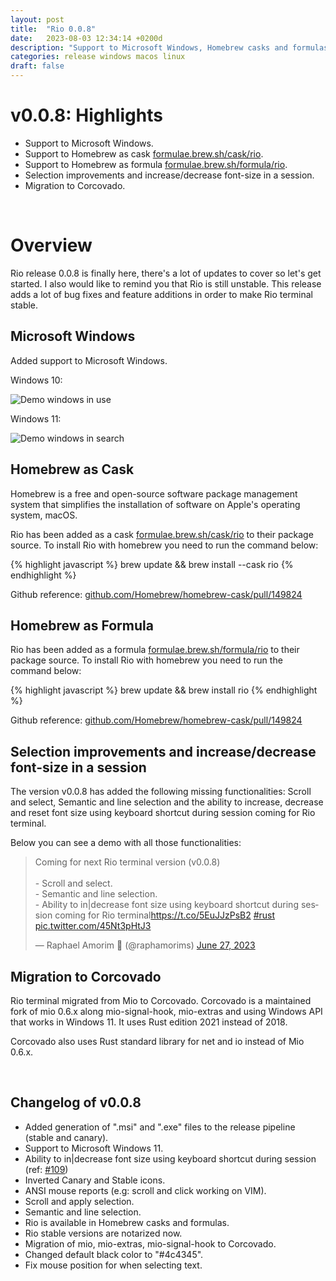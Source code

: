 ```yaml
---
layout: post
title:  "Rio 0.0.8"
date:   2023-08-03 12:34:14 +0200d
description: "Support to Microsoft Windows, Homebrew casks and formulas, migration to Corcovado, selection improvements and increase/decrease font-size in a session."
categories: release windows macos linux
draft: false
---
```


<script async src="https://platform.twitter.com/widgets.js" charset="utf-8"></script>

# v0.0.8: Highlights

- Support to Microsoft Windows.
- Support to Homebrew as cask [formulae.brew.sh/cask/rio](https://formulae.brew.sh/cask/rio).
- Support to Homebrew as formula [formulae.brew.sh/formula/rio](https://formulae.brew.sh/formula/rio).
- Selection improvements and increase/decrease font-size in a session.
- Migration to Corcovado.

<br/>

# Overview

Rio release 0.0.8 is finally here, there's a lot of updates to cover so let's get started. I also would like to remind you that Rio is still unstable. This release adds a lot of bug fixes and feature additions in order to make Rio terminal stable.

## Microsoft Windows

Added support to Microsoft Windows.

Windows 10:

![Demo windows in use](/rio/assets/posts/0.0.8/demo-windows-10.png)

Windows 11:

![Demo windows in search](/rio/assets/posts/0.0.8/demo-windows-11.png)

## Homebrew as Cask

Homebrew is a free and open-source software package management system that simplifies the installation of software on Apple's operating system, macOS.

Rio has been added as a cask [formulae.brew.sh/cask/rio](https://formulae.brew.sh/cask/rio) to their package source. To install Rio with homebrew you need to run the command below:

{% highlight javascript %}
brew update && brew install --cask rio
{% endhighlight %}

Github reference: [github.com/Homebrew/homebrew-cask/pull/149824](https://github.com/Homebrew/homebrew-cask/pull/149824)

## Homebrew as Formula

Rio has been added as a formula [formulae.brew.sh/formula/rio](https://formulae.brew.sh/formula/rio) to their package source. To install Rio with homebrew you need to run the command below:

{% highlight javascript %}
brew update && brew install rio
{% endhighlight %}

Github reference: [github.com/Homebrew/homebrew-cask/pull/149824](https://github.com/Homebrew/homebrew-core/pull/134295)

## Selection improvements and increase/decrease font-size in a session 

The version v0.0.8 has added the following missing functionalities: Scroll and select, Semantic and line selection and the ability to increase, decrease and reset font size using keyboard shortcut during session coming for Rio terminal.

Below you can see a demo with all those functionalities:

<blockquote class="twitter-tweet" data-lang="en"><p lang="en" dir="ltr">Coming for next Rio terminal version (v0.0.8)<br><br>- Scroll and select.<br>- Semantic and line selection.<br>- Ability to in|decrease font size using keyboard shortcut during session coming for Rio terminal<a href="https://t.co/5EuJJzPsB2">https://t.co/5EuJJzPsB2</a> <a href="https://twitter.com/hashtag/rust?src=hash&amp;ref_src=twsrc%5Etfw">#rust</a> <a href="https://t.co/45Nt3pHtJ3">pic.twitter.com/45Nt3pHtJ3</a></p>&mdash; Raphael Amorim 🦀 (@raphamorims) <a href="https://twitter.com/raphamorims/status/1673705339336761344?ref_src=twsrc%5Etfw">June 27, 2023</a></blockquote>

## Migration to Corcovado

Rio terminal migrated from Mio to Corcovado. Corcovado is a maintained fork of mio 0.6.x along mio-signal-hook, mio-extras and using Windows API that works in Windows 11. It uses Rust edition 2021 instead of 2018.

Corcovado also uses Rust standard library for net and io instead of Mio 0.6.x.

<br/>

## Changelog of v0.0.8

- Added generation of ".msi" and ".exe" files to the release pipeline (stable and canary).
- Support to Microsoft Windows 11.
- Ability to in|decrease font size using keyboard shortcut during session (ref: [#109](https://github.com/raphamorim/rio/issues/109))
- Inverted Canary and Stable icons.
- ANSI mouse reports (e.g: scroll and click working on VIM).
- Scroll and apply selection.
- Semantic and line selection.
- Rio is available in Homebrew casks and formulas.
- Rio stable versions are notarized now.
- Migration of mio, mio-extras, mio-signal-hook to Corcovado.
- Changed default black color to "#4c4345".
- Fix mouse position for when selecting text.